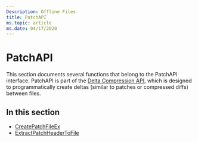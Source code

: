 ```yaml
---
Description: Offline Files
title: PatchAPI
ms.topic: article
ms.date: 04/17/2020
---
```


# PatchAPI

This section documents several functions that belong to the PatchAPI interface. PatchAPI is part of the [Delta Compression API](/previous-versions/bb417345(v=msdn.10)), which is designed to programmatically create deltas (similar to patches or compressed diffs) between files.

## In this section

- [CreatePatchFileEx](patchapi-createpatchfileex.md)
- [ExtractPatchHeaderToFile](patchapi-extractpatchheadertofile.md)